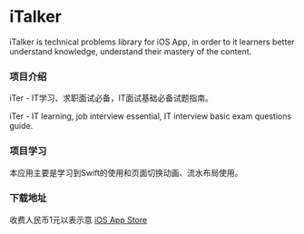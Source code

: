 # iTalker
iTalker is technical problems library for iOS App, in order to it learners better understand knowledge, understand their mastery of the content.

### 项目介绍
iTer - IT学习、求职面试必备，IT面试基础必备试题指南。

iTer - IT learning, job interview essential, IT interview basic exam questions guide.

### 项目学习
本应用主要是学习到Swift的使用和页面切换动画、流水布局使用。

### 下载地址
收费人民币1元以表示意  [iOS App Store](https://itunes.apple.com/us/app/iter-it学习-求职面试必备/id1224934068?l=zh&ls=1&mt=8)
